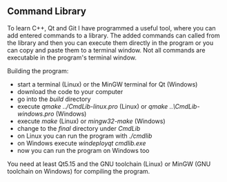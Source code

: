 ## Command Library

To learn C++, Qt and Git I have programmed a useful tool, where you can add entered commands to a library.
The added commands can called from the library and then you can execute them directly in the program or you
can copy and paste them to a terminal window. Not all commands are executable in the program's terminal window.

Building the program:
* start a terminal (Linux) or the MinGW terminal for Qt (Windows)
* download the code to your computer
* go into the _build_ directory
* execute _qmake ../CmdLib-linux.pro_ (Linux) or _qmake ..\CmdLib-windows.pro_ (Windows)
* execute _make_ (Linux) or _mingw32-make_ (Windows)
* change to the _final_ directory under _CmdLib_
* on Linux you can run the program with _./cmdlib_
* on Windows execute _windeployqt cmdlib.exe_
* now you can run the program on Windows too

You need at least Qt5.15 and the GNU toolchain (Linux) or MinGW (GNU toolchain on Windows) for compiling the program.
